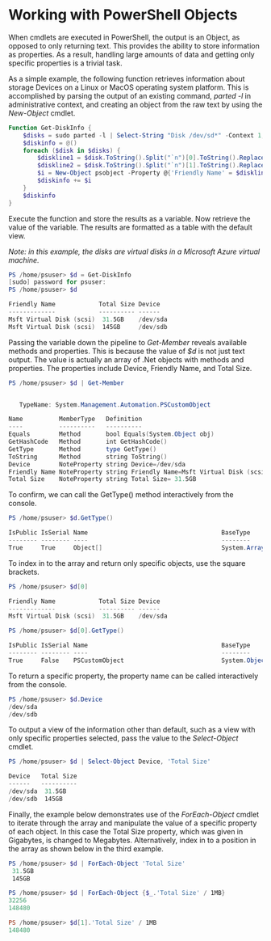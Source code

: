 Working with PowerShell Objects
====
When cmdlets are executed in PowerShell, the output is an Object, as opposed to only returning text.
This provides the ability to store information as properties.
As a result, handling large amounts of data and getting only specific properties is a trivial task.

As a simple example, the following function retrieves information about storage Devices on a Linux or MacOS operating system platform.
This is accomplished by parsing the output of an existing command, *parted -l* in administrative context, and creating an object from the raw text by using the *New-Object* cmdlet.

```PowerShell
Function Get-DiskInfo {
    $disks = sudo parted -l | Select-String "Disk /dev/sd*" -Context 1,0
    $diskinfo = @()
    foreach ($disk in $disks) {
        $diskline1 = $disk.ToString().Split("`n")[0].ToString().Replace('  Model: ','')
        $diskline2 = $disk.ToString().Split("`n")[1].ToString().Replace('> Disk ','')
        $i = New-Object psobject -Property @{'Friendly Name' = $diskline1; Device=$diskline2.Split(': ')[0]; 'Total Size'=$diskline2.Split(':')[1]}
        $diskinfo += $i
    }
    $diskinfo
}
```

Execute the function and store the results as a variable.
Now retrieve the value of the variable.
The results are formatted as a table with the default view.

*Note: in this example, the disks are virtual disks in a Microsoft Azure virtual machine.*

```PowerShell
PS /home/psuser> $d = Get-DiskInfo
[sudo] password for psuser:
PS /home/psuser> $d

Friendly Name            Total Size Device
-------------            ---------- ------
Msft Virtual Disk (scsi)  31.5GB    /dev/sda
Msft Virtual Disk (scsi)  145GB     /dev/sdb

```

Passing the variable down the pipeline to *Get-Member* reveals available methods and properties.
This is because the value of *$d* is not just text output.
The value is actually an array of .Net objects with methods and properties.
The properties include Device, Friendly Name, and Total Size.

```PowerShell
PS /home/psuser> $d | Get-Member


   TypeName: System.Management.Automation.PSCustomObject

Name          MemberType   Definition
----          ----------   ----------
Equals        Method       bool Equals(System.Object obj)
GetHashCode   Method       int GetHashCode()
GetType       Method       type GetType()
ToString      Method       string ToString()
Device        NoteProperty string Device=/dev/sda
Friendly Name NoteProperty string Friendly Name=Msft Virtual Disk (scsi)
Total Size    NoteProperty string Total Size= 31.5GB
```

To confirm, we can call the GetType() method interactively from the console.

```PowerShell
PS /home/psuser> $d.GetType()

IsPublic IsSerial Name                                     BaseType
-------- -------- ----                                     --------
True     True     Object[]                                 System.Array
```

To index in to the array and return only specific objects, use the square brackets.

```PowerShell
PS /home/psuser> $d[0]

Friendly Name            Total Size Device
-------------            ---------- ------
Msft Virtual Disk (scsi)  31.5GB    /dev/sda

PS /home/psuser> $d[0].GetType()

IsPublic IsSerial Name                                     BaseType
-------- -------- ----                                     --------
True     False    PSCustomObject                           System.Object
```

To return a specific property, the property name can be called interactively from the console.

```PowerShell
PS /home/psuser> $d.Device
/dev/sda
/dev/sdb
```

To output a view of the information other than default, such as a view with only specific properties selected, pass the value to the *Select-Object* cmdlet.

```PowerShell
PS /home/psuser> $d | Select-Object Device, 'Total Size'

Device   Total Size
------   ----------
/dev/sda  31.5GB
/dev/sdb  145GB
```

Finally, the example below demonstrates use of the *ForEach-Object* cmdlet to iterate through the array and manipulate the value of a specific property of each object.
In this case the Total Size property, which was given in Gigabytes, is changed to Megabytes. 
Alternatively, index in to a position in the array as shown below in the third example.

```PowerShell
PS /home/psuser> $d | ForEach-Object 'Total Size'
 31.5GB
 145GB

PS /home/psuser> $d | ForEach-Object {$_.'Total Size' / 1MB}
32256
148480

PS /home/psuser> $d[1].'Total Size' / 1MB
148480
``` 